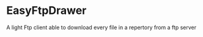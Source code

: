 EasyFtpDrawer
=============

A light Ftp client able to download every file in a repertory from a ftp server
